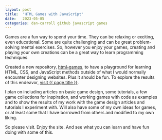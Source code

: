 ```yaml
---
layout: post
title:  "HTML Games with JavaScript"
date:   2023-05-05
categories: dan-carroll github javascript games
---
```


Games are a fun way to spend your time. They can be relaxing or exciting, even educational. Some are quite challenging and can be great problem-solving mental exercises. So, however you enjoy your games, creating and playing your own creations can be a great way to learn programming techniques.

Created a new repository, [html-games](https://github.com/dan-carroll/html-games), to have a playground for learning HTML, CSS, and JavaScript methods outside of what I would normally encounter designing websites. Plus it should be fun. To explore the results of this endeavor, [visit {{ page.title }}](https://dan-carroll.github.io/html-games/).

I plan on including articles on basic game design, some tutorials, a few game collections for inspiration, and working games with code as examples and to show the results of my work with the game design articles and tutorials I experiment with. Will also have some of my own ideas for games, or at least some that I have borrowed from others and modified to my own liking.

So please visit. Enjoy the site. And see what you can learn and have fun doing with some of this.

